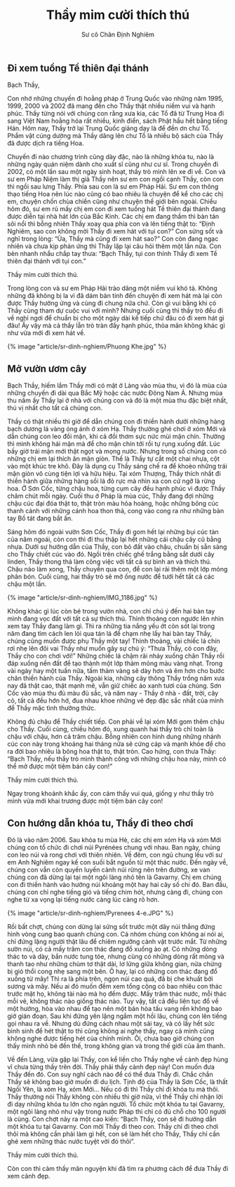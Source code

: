 ﻿---
title: Thầy mỉm cười thích thú
author: Sư cô Chân Định Nghiêm
---

## Đi xem tuồng Tề thiên đại thánh

<p class="noIndent">Bạch Thầy,</p>

Con nhớ những chuyến đi hoằng pháp ở Trung Quốc vào những năm 1995, 1999, 2000 và 2002 đã mang đến cho Thầy thật nhiều niềm vui và hạnh phúc. Thầy từng nói với chúng con rằng xưa kia, các Tổ đã từ Trung Hoa đi sang Việt Nam hoằng hóa rất nhiều, kinh điển, sách Phật hầu hết bằng tiếng Hán. Hôm nay, Thầy trở lại Trung Quốc giảng dạy là để đền ơn chư Tổ. Phẩm vật cúng dường mà Thầy dâng lên chư Tổ là nhiều bộ sách của Thầy đã được dịch ra tiếng Hoa.

Chuyến đi nào chương trình cũng dày đặc, nào là những khóa tu, nào là những ngày quán niệm dành cho xuất sĩ cũng như cư sĩ. Trong chuyến đi 2002, có một lần sau một ngày sinh hoạt, thầy trò mình lên xe đi về. Con và sư em Pháp Niệm làm thị giả Thầy nên sư em con ngồi cạnh Thầy, còn con thì ngồi sau lưng Thầy. Phía sau con là sư em Pháp Hải. Sư em con thông thạo tiếng Hoa nên lúc nào cũng có bao nhiêu là chuyện để kể cho các chị em, chuyện chốn chùa chiền cũng như chuyện thế giới bên ngoài. Chiều hôm đó, sư em rủ mấy chị em con đi xem tuồng hát  Tề thiên đại thánh đang được diễn tại nhà hát lớn của Bắc Kinh. Các chị em đang thầm thì bàn tán sôi nổi thì bỗng nhiên Thầy xoay qua phía con và lên tiếng thật to: “Định Nghiêm, sao con không mời Thầy đi xem hát với tụi con?” Con sửng sốt và nghĩ trong lòng: “Ủa, Thầy mà cũng đi xem hát sao?” Con còn đang ngạc nhiên và chưa kịp phản ứng thì Thầy lặp lại câu hỏi thêm một lần nữa. Con bèn nhanh nhẩu chắp tay thưa: “Bạch Thầy, tụi con thỉnh Thầy đi xem Tề thiên đại thánh với tụi con.” 

<p class="noIndent">Thầy mỉm cười thích thú.</p>

Trong lòng con và sư em Pháp Hải trào dâng một niềm vui khó tả. Không những đã không bị la vì đã dám bàn tính đến chuyện đi xem hát mà lại còn được Thầy hưởng ứng và cùng đi chung nữa chứ. Còn gì vui bằng khi có Thầy cùng tham dự cuộc vui với mình? Nhưng cuối cùng thì thầy trò đều đi về nghỉ ngơi để chuẩn bị cho một ngày dài kế tiếp chứ đâu có đi xem hát gì đâu! Ấy vậy mà cả thầy lẫn trò tràn đầy hạnh phúc, thỏa mãn không khác gì như vừa mới đi xem hát về.

{% image "article/sr-dinh-nghiem/Phuong Khe.jpg" %}

## Mở vườn ươm cây

Bạch Thầy, hiếm lắm Thầy mới có mặt ở Làng vào mùa thu, vì đó là mùa của những chuyến đi dài qua Bắc Mỹ hoặc các nước Đông Nam Á. Nhưng mùa thu năm ấy Thầy lại ở nhà với chúng con và đó là một mùa thu đặc biệt nhất, thú vị nhất cho tất cả chúng con. 

Thầy có thật nhiều thì giờ để dẫn chúng con đi thiền hành dưới những hàng bạch dương lá vàng óng ánh ở xóm Hạ. Thầy thường ghé chơi ở xóm Mới và dẫn chúng con leo đồi mận, khi cả đồi thơm sực nức mùi mận chín. Thường thì mình không hái mận mà để cho mận chín tới rồi tự rụng xuống đất. Lúc bấy giờ trái mận mới thật ngọt và mọng nước. Nhưng trong số chúng con có những chị em lại thích ăn mận giòn. Thế là Thầy tự cắt một chai nhựa, cột vào một khúc tre khô. Đây là dụng cụ Thầy sáng chế ra để khoèo những trái mận giòn vô cùng tiện lợi và hữu hiệu. Tại xóm Thượng, Thầy thích nhất đi thiền hành giữa những hàng sồi lá đỏ rực mà nhìn xa con cứ ngỡ là rừng hoa. Ở Sơn Cốc, từng chậu hoa, từng cụm cây đều hạnh phúc vì được Thầy chăm chút mỗi ngày. Cuối thu ở Pháp là mùa cúc, Thầy đang đợi những chậu cúc đại đóa thật to, thật tròn màu hỏa hoàng, hoặc những bông cúc thanh cảnh với những cánh hoa thon thả, cong vào cong ra như những bàn tay Bồ tát đang bắt ấn. 

Sáng hôm đó ngoài vườn Sơn Cốc, Thầy đi gom hết lại những bụi cúc tàn của năm ngoái, còn con thì đi thu thập lại hết những cái chậu cây cũ bằng nhựa. Dưới sự hướng dẫn của Thầy, con bỏ đất vào chậu, chuẩn bị sẵn sàng cho Thầy chiết cúc vào đó. Ngồi trên chiếc ghế trắng bằng sắt dưới cây linden, Thầy thong thả làm công việc với tất cả sự bình an và thích thú. Chậu nào làm xong, Thầy chuyền qua con, để con lại rải thêm một lớp mỏng phân bón. Cuối cùng, hai thầy trò sẽ mở ống nước để tưới hết tất cả các chậu một lần.

{% image "article/sr-dinh-nghiem/IMG_1186.jpg" %}

Không khác gì lúc còn bé trong vườn nhà, con chỉ chú ý đến hai bàn tay mình đang vọc đất với tất cả sự thích thú. Thỉnh thoảng con ngước lên nhìn xem tay Thầy đang làm gì. Thì ra những tia nắng yếu ớt còn sót lại trong năm đang tìm cách len lỏi qua tán lá để chạm nhẹ lấy hai bàn tay Thầy, chúng cũng muốn được phụ Thầy một tay! Thỉnh thoảng, vài chiếc lá chín rơi nhẹ lên đôi vai Thầy như muốn gây sự chú ý: “Thưa Thầy, có con đây, Thầy cho con chơi với!” Những chiếc lá chậm rãi nhảy xuống chân Thầy rồi đáp xuống nền đất để tạo thành một lớp thảm mỏng màu vàng nhạt. Trong vài ngày hay một tuần nữa, tấm thảm vàng sẽ dày hơn và êm hơn cho bước chân thiền hành của Thầy. Ngoài kia, những cây thông Thầy trồng năm xưa nay đã thật cao, thật mạnh mẽ,  vẫn giữ chiếc áo xanh tươi của chúng. Sơn Cốc vào mùa thu đủ màu đủ sắc, và năm nay - Thầy ở nhà - đất, trời, cây cỏ, tất cả đều hớn hở, đua nhau khoe những vẻ đẹp đặc sắc nhất của mình để Thầy mặc tình thưởng thức.

Không đủ chậu để Thầy chiết tiếp. Con phải về lại xóm Mới gom thêm chậu cho Thầy. Cuối cùng, chiều hôm đó, xung quanh hai thầy trò chỉ toàn là chậu với chậu, hơn cả trăm chậu. Bỗng nhiên con hình dung những nhánh cúc con này trong khoảng hai tháng nữa sẽ cứng cáp và mạnh khỏe để cho ra đời bao nhiêu là bông hoa thật to, thật tròn. Cao hứng, con thưa Thầy: “Bạch Thầy, nếu thầy trò mình thành công với những chậu hoa này, mình có thể mở được một tiệm bán cây con!” 

<p class="noIndent">Thầy mỉm cười thích thú.</p>

Ngay trong khoảnh khắc ấy, con cảm thấy vui quá, giống y như thầy trò mình vừa mới khai trương được một tiệm bán cây con!

## Con hướng dẫn khóa tu, Thầy đi theo chơi

Đó là vào năm 2006. Sau khóa tu mùa Hè, các chị em xóm Hạ và xóm Mới chúng con tổ chức đi chơi núi Pyrénées chung với nhau. Ban ngày, chúng con leo núi và rong chơi với thiên nhiên. Về đêm, con ngủ chung lều với sư em Anh Nghiêm ngay kế con suối bắt nguồn từ một thác nước. Đến ngày về, chúng con vẫn còn quyến luyến cảnh núi rừng nên trên đường, xe van chúng con đã dừng lại tại một ngôi làng nhỏ tên là Gavarny. Chị em chúng con đi thiền hành vào hướng núi khoảng một hay hai cây số chi đó. Ban đầu, chúng con chỉ nghe tiếng gió và tiếng chim hót, nhưng càng đi, chúng con nghe từ xa vọng lại tiếng nước càng lúc càng rõ hơn.

{% image "article/sr-dinh-nghiem/Pyrenees 4-e.JPG" %}

Rồi bất chợt, chúng con dừng lại sửng sốt trước một dãy núi thẳng đứng hình vòng cung bao quanh chúng con. Cả nhóm chúng con không ai nói ai, chỉ đứng lặng người thật lâu để chiêm ngưỡng cảnh vật trước mắt. Từ những sườn núi, có cả mấy trăm con thác đang đổ xuống ào ạt. Có những dòng thác to và dày, bắn nước tung tóe, nhưng cũng có những dòng rất mỏng và thanh tao như những chùm tơ thật dài, lơ lửng giữa không gian, nửa chừng bị gió thổi cong nhẹ sang một bên. Ô hay, lại có những con thác đang đổ xuống từ mây! Thì ra là phía trên, ngọn núi cao quá, đã bị che khuất bởi sương và mây. Nếu ai đó muốn đếm xem tổng cộng có bao nhiêu con thác trước mặt họ, không tài nào mà họ đếm được. Mấy trăm thác nước, mỗi thác mỗi vẻ, không thác nào giống thác nào. Tuy vậy, tất cả đều liên tục đổ về một hướng, hòa  vào nhau để tạo nên một bản hòa tấu vang rền không bao giờ gián đoạn. Sau khi đứng yên lặng ngắm một hồi lâu, chúng con lên tiếng gọi nhau ra về. Nhưng dù đứng cách nhau một sải tay, và có lấy hết sức bình sinh để hét thật to thì cũng không ai nghe thấy, ngay cả mình cũng không nghe được tiếng hét của chính mình. Ôi, chưa bao giờ chúng con thấy mình nhỏ bé đến thế, trong không gian và trong thế giới của âm thanh. 

Về đến Làng, vừa gặp lại Thầy, con kể liền cho Thầy nghe về cảnh đẹp hùng vĩ chưa từng thấy trên đời. Thầy phải thấy cảnh đẹp này! Con muốn đưa Thầy đến đó. Con suy nghĩ cách nào để có thể đưa Thầy đi. Chắc chắn Thầy sẽ không bao giờ muốn đi du lịch. Tịnh độ của Thầy là Sơn Cốc, là thất Ngồi Yên, là xóm Hạ, xóm Mới… Nếu có đi thì Thầy chỉ đi khóa tu mà thôi. Thầy thường nói Thầy không còn nhiều thì giờ nữa, vì thế Thầy chỉ nhận lời đi dạy những khóa tu lớn cho ngàn người. Tổ chức một khóa tu tại Gavarny, một ngôi làng nhỏ như vậy trong nước Pháp thì chỉ có đủ chỗ cho 100 người là cùng. Con chợt nảy ra một cao kiến: “Bạch Thầy, con sẽ đi hướng dẫn một khóa tu tại Gavarny. Con mời Thầy đi theo con. Thầy chỉ đi theo chơi thôi mà không cần phải làm gì hết, con sẽ làm hết cho Thầy, Thầy chỉ cần ghé xem những thác nước tuyệt vời đó thôi”.

<p class="noIndent">Thầy mỉm cười thích thú.</p>

Còn con thì cảm thấy mãn nguyện khi đã tìm ra phương cách để đưa Thầy đi xem cảnh đẹp. 
